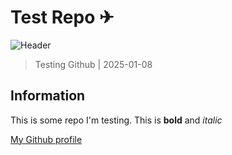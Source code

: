 # Test Repo ✈

![Header](https://placehold.it/900x80?text=Header)

> Testing Github | 2025-01-08

## Information

This is some repo I'm testing. This is **bold** and *italic*

[My Github profile](https://github.com/linus-rudbeck)

